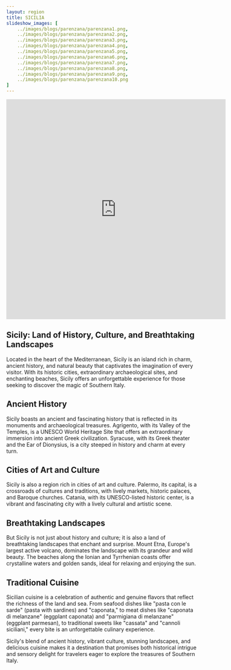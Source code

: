 ```yaml
---
layout: region
title: SICILIA
slideshow_images: [
    ../images/blogs/parenzana/parenzana1.png,
    ../images/blogs/parenzana/parenzana2.png,
    ../images/blogs/parenzana/parenzana3.png,
    ../images/blogs/parenzana/parenzana4.png,
    ../images/blogs/parenzana/parenzana5.png,
    ../images/blogs/parenzana/parenzana6.png,
    ../images/blogs/parenzana/parenzana7.png,
    ../images/blogs/parenzana/parenzana8.png,
    ../images/blogs/parenzana/parenzana9.png,
    ../images/blogs/parenzana/parenzana10.png
]
---
```


<div class="maps-container">
    <iframe src="https://www.komoot.com/it-it/collection/2779495/embed" width="580" height="580" frameborder="0" scrolling="no"></iframe>
</div>

## Sicily: Land of History, Culture, and Breathtaking Landscapes

Located in the heart of the Mediterranean, Sicily is an island rich in charm, ancient history, and natural beauty that captivates the imagination of every visitor. With its historic cities, extraordinary archaeological sites, and enchanting beaches, Sicily offers an unforgettable experience for those seeking to discover the magic of Southern Italy.

## Ancient History

Sicily boasts an ancient and fascinating history that is reflected in its monuments and archaeological treasures. Agrigento, with its Valley of the Temples, is a UNESCO World Heritage Site that offers an extraordinary immersion into ancient Greek civilization. Syracuse, with its Greek theater and the Ear of Dionysius, is a city steeped in history and charm at every turn.

## Cities of Art and Culture

Sicily is also a region rich in cities of art and culture. Palermo, its capital, is a crossroads of cultures and traditions, with lively markets, historic palaces, and Baroque churches. Catania, with its UNESCO-listed historic center, is a vibrant and fascinating city with a lively cultural and artistic scene.

## Breathtaking Landscapes

But Sicily is not just about history and culture; it is also a land of breathtaking landscapes that enchant and surprise. Mount Etna, Europe's largest active volcano, dominates the landscape with its grandeur and wild beauty. The beaches along the Ionian and Tyrrhenian coasts offer crystalline waters and golden sands, ideal for relaxing and enjoying the sun.

## Traditional Cuisine

Sicilian cuisine is a celebration of authentic and genuine flavors that reflect the richness of the land and sea. From seafood dishes like "pasta con le sarde" (pasta with sardines) and "caponata," to meat dishes like "caponata di melanzane" (eggplant caponata) and "parmigiana di melanzane" (eggplant parmesan), to traditional sweets like "cassata" and "cannoli siciliani," every bite is an unforgettable culinary experience.

Sicily's blend of ancient history, vibrant culture, stunning landscapes, and delicious cuisine makes it a destination that promises both historical intrigue and sensory delight for travelers eager to explore the treasures of Southern Italy.
